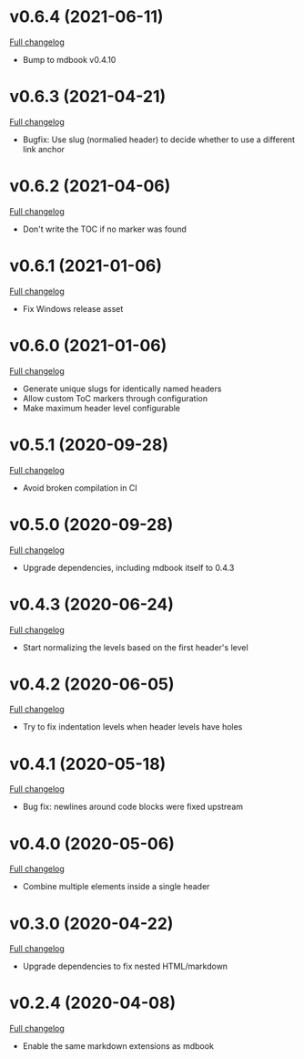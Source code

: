 # v0.6.4 (2021-06-11)

[Full changelog](https://github.com/badboy/mdbook-toc/compare/0.6.3...0.6.4)

* Bump to mdbook v0.4.10

# v0.6.3 (2021-04-21)

[Full changelog](https://github.com/badboy/mdbook-toc/compare/0.6.2...0.6.3)

* Bugfix: Use slug (normalied header) to decide whether to use a different link anchor

# v0.6.2 (2021-04-06)

[Full changelog](https://github.com/badboy/mdbook-toc/compare/0.6.1...0.6.2)

* Don't write the TOC if no marker was found

# v0.6.1 (2021-01-06)

[Full changelog](https://github.com/badboy/mdbook-toc/compare/0.6.0...0.6.1)

* Fix Windows release asset

# v0.6.0 (2021-01-06)

[Full changelog](https://github.com/badboy/mdbook-toc/compare/0.5.1...0.6.0)

* Generate unique slugs for identically named headers
* Allow custom ToC markers through configuration
* Make maximum header level configurable

# v0.5.1 (2020-09-28)

[Full changelog](https://github.com/badboy/mdbook-toc/compare/0.5.0...0.5.1)

* Avoid broken compilation in CI

# v0.5.0 (2020-09-28)

[Full changelog](https://github.com/badboy/mdbook-toc/compare/0.4.3...0.5.0)

* Upgrade dependencies, including mdbook itself to 0.4.3

# v0.4.3 (2020-06-24)

[Full changelog](https://github.com/badboy/mdbook-toc/compare/0.4.2...0.4.3)

* Start normalizing the levels based on the first header's level

# v0.4.2 (2020-06-05)

[Full changelog](https://github.com/badboy/mdbook-toc/compare/0.4.1...0.4.2)

* Try to fix indentation levels when header levels have holes

# v0.4.1 (2020-05-18)

[Full changelog](https://github.com/badboy/mdbook-toc/compare/0.4.0...0.4.1)

* Bug fix: newlines around code blocks were fixed upstream

# v0.4.0 (2020-05-06)

[Full changelog](https://github.com/badboy/mdbook-toc/compare/0.3.0...0.4.0)

* Combine multiple elements inside a single header

# v0.3.0 (2020-04-22)

[Full changelog](https://github.com/badboy/mdbook-toc/compare/0.2.4...0.3.0)

* Upgrade dependencies to fix nested HTML/markdown

# v0.2.4 (2020-04-08)

[Full changelog](https://github.com/badboy/mdbook-toc/compare/0.2.3...0.2.4)

* Enable the same markdown extensions as mdbook
